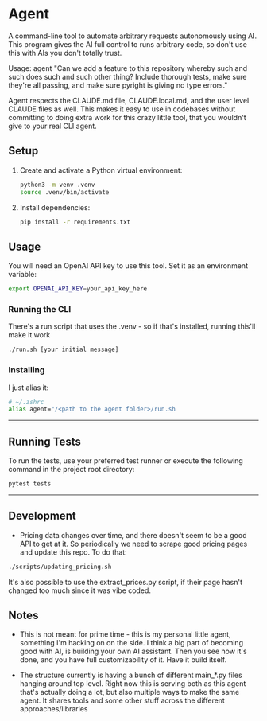 # Agent

A command-line tool to automate arbitrary requests autonomously using AI.
This program gives the AI full control to runs arbitrary code, so don't use
this with AIs you don't totally trust.

Usage: agent "Can we add a feature to this repository whereby such and such does such and such other thing? Include thorough tests, make sure they're all passing, and make sure pyright is giving no type errors."

Agent respects the CLAUDE.md file, CLAUDE.local.md, and the user level CLAUDE files as well.
This makes it easy to use in codebases without committing to doing extra work for this crazy little tool,
that you wouldn't give to your real CLI agent.

## Setup

1. Create and activate a Python virtual environment:
   ```bash
   python3 -m venv .venv
   source .venv/bin/activate
   ```
2. Install dependencies:
   ```bash
   pip install -r requirements.txt
   ```

## Usage

You will need an OpenAI API key to use this tool. Set it as an environment variable:

```bash
export OPENAI_API_KEY=your_api_key_here
```

### Running the CLI

There's a run script that uses the .venv - so if that's installed, running this'll make it work

```bash
./run.sh [your initial message]
```

### Installing

I just alias it:

```bash
# ~/.zshrc
alias agent="/<path to the agent folder>/run.sh
```

---

## Running Tests

To run the tests, use your preferred test runner or execute the following command in the project root directory:

```bash
pytest tests
```

---

## Development
- Pricing data changes over time, and there doesn't seem to be a good API to get at it.
  So periodically we need to scrape good pricing pages and update this repo. To do that:
```sh
./scripts/updating_pricing.sh
```
  It's also possible to use the extract_prices.py script, if their page hasn't changed
  too much since it was vibe coded.

## Notes

* This is not meant for prime time - this is my personal little agent, something I'm hacking on on the side.
I think a big part of becoming good with AI, is building your own AI assistant. Then you see how it's done, and you have full customizability of it. Have it build itself.

* The structure currently is having a bunch of different main_*.py files hanging around top level. Right now this is serving both as this agent that's actually doing a lot, but also multiple ways to make the same agent. It shares tools and some other stuff across the different approaches/libraries
